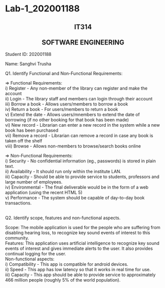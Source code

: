 # Lab-1_202001188
<h2 align="center"> IT314 <br> <br> SOFTWARE ENGINEERING </h2>
<p>
Student ID: 202001188
 
 
Name: Sanghvi Trusha <br>

Q1. Identify Functional and Non-Functional Requirements: <br>

=> Functional Requirements: <br>
i) Register - Any non-member of the library can register and make the account <br>
ii) Login - The library staff and members can login through their account <br>
iii) Borrow a book - Allows users/members to borrow a book <br>
iv) Return a book - For users/members to return a book <br> 
v) Extend the date - Allows users/mnembers to extend the date of borrowing (if no other booking for that book has been made) <br>
vi) New record - Librarian can enter a new record in the system while a new book has been purchased <br>
vii) Remove a record - Librarian can remove a record in case any book is taken off the shelf <br>
viii) Browse - Allows non-members to browse/search books online <br>
 

=> Non-Functional Requirements: <br>
i) Security - No confidential information (eg., passwords) is stored in plain text. <br>
ii) Availability - It should run only within the institute LAN. <br>
iii) Capacity - Should be able to provide service to students, professors and large number of employees. <br>
iv) Environmental - The final deliverable would be in the form of a web application (using the recent HTML 5) <br>
v) Performance - The system should be capable of day-to-day book transactions. <br> <br>

Q2. Identify scope, features and non-functional aspects. <br> 

Scope: The mobile application is used for the people who are suffering from disabling hearing loss, to recognize key sound events of interest to this community. <br>
Features: This application uses artificial intelligence to recognize key sound events of interest and gives immediate alerts to the user. It also provides continual logging for the user. <br>
Non-functional aspects: <br>
i) Compatibility - This app is compatible for android devices. <br>
ii) Speed - This app has low latency so that it works in real time for use. <br>
iii) Capacity - This app should be able to provide service to approximately 466 million people (roughly 5% of the world population). <br>
</p>
